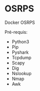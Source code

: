 # OSRPS
Docker OSRPS

Pré-requis:
 - Python3
 - Pip
 - Pyshark
 - Tcpdump
 - Scapy
 - Dig
 - Nslookup
 - Nmap
 - Awk
